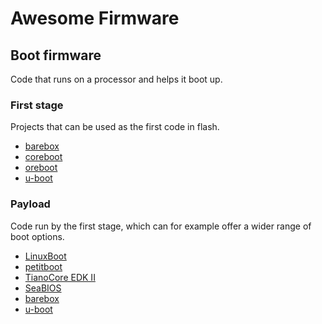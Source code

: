 Awesome Firmware
================

## Boot firmware

Code that runs on a processor and helps it boot up.

### First stage

Projects that can be used as the first code in flash.

* [barebox](https://www.barebox.org)
* [coreboot](https://coreboot.org)
* [oreboot](https://github.com/oreboot/oreboot)
* [u-boot](https://www.u-boot.org)


### Payload

Code run by the first stage, which can for example offer a wider range of boot options.

* [LinuxBoot](https://www.linuxboot.org/)
* [petitboot](https://open-power.github.io/petitboot/overview.html)
* [TianoCore EDK II](https://github.com/tianocore/edk2)
* [SeaBIOS](https://www.seabios.org/SeaBIOS)
* [barebox](https://www.barebox.org)
* [u-boot](https://www.u-boot.org)
